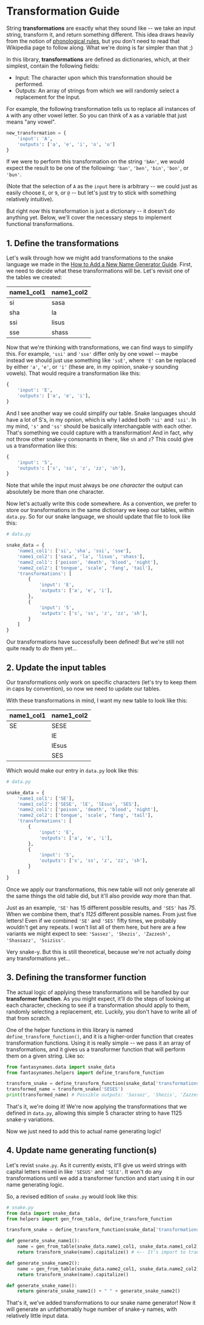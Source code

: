 # Transformation Guide

String **transformations** are exactly what they sound like -- we take an input string, transform it, and return something different. This idea draws heavily from the notion of [phonological rules](https://en.wikipedia.org/wiki/Phonological_rule), but you don't need to read that Wikipedia page to follow along. What we're doing is far simpler than that ;)

In this library, **transformations** are defined as dictionaries, which, at their simplest, contain the following fields:

- Input: The character upon which this transformation should be performed.
- Outputs: An array of strings from which we will randomly select a replacement for the Input.

For example, the following transformation tells us to replace all instances of `A` with any other vowel letter. So you can think of `A` as a variable that just means "any vowel".

```python
new_transformation = {
    'input': 'A',
    'outputs': ['a', 'e', 'i', 'o', 'u']
}
```

If we were to perform this transformation on the string `'bAn'`, we would expect the result to be one of the following: `'ban'`, `'ben'`, `'bin'`, `'bon'`, or `'bun'`.

(Note that the selection of `A` as the `input` here is arbitrary -- we could just as easily choose `E`, or `9`, or `@` -- but let's just try to stick with something relatively intuitive).

But right now this transformation is just a dictionary -- it doesn't do anything yet. Below, we'll cover the necessary steps to implement functional transformations.

## 1. Define the transformations

Let's walk through how we might add transformations to the snake language we made in the [How to Add a New Name Generator Guide](docs/new-generator-guide.md). First, we need to decide what these transformations will be. Let's revisit one of the tables we created:

| name1_col1| name1_col2  |
|-----|-------|
| si  | sasa  |
| sha | la    |
| ssi | lisus |
| sse | shass |

Now that we're thinking with transformations, we can find ways to simplify this. For example, `'ssi'` and `'sse'` differ only by one vowel -- maybe instead we should just use something like `'ssE'`, where `'E'` can be replaced by either `'a'`, `'e'`, or `'i'` (these are, in my opinion, snake-y sounding vowels). That would require a transformation like this:

```python
{
    'input': 'E',
    'outputs': ['a', 'e', 'i'],
}
```

And I see another way we could simplify our table. Snake languages should have a lot of S's, in my opnion, which is why I added both `'si'` and `'ssi'`. In my mind, `'s'` and `'ss'` should be basically interchangable with each other. That's something we could capture with a transformation! And in fact, why not throw other snake-y consonants in there, like `sh` and `z`? This could give us a transformation like this:

```python
{
    'input': 'S',
    'outputs': ['s', 'ss', 'z', 'zz', 'sh'],
}
```
Note that while the input must always be _one character_ the output can absolutely be more than one character.

Now let's actually write this code somewhere. As a convention, we prefer to store our transformations in the same dictionary we keep our tables, within `data.py`. So for our snake language, we should update that file to look like this:

```python
# data.py

snake_data = {
    'name1_col1': ['si', 'sha', 'ssi', 'sse'],
    'name1_col2': ['sasa', 'la', 'lisus', 'shass'],
    'name2_col1': ['poison', 'death', 'blood', 'night'],
    'name2_col2': ['tongue', 'scale', 'fang', 'tail'],
    'transformations': [
        {
            'input': 'E',
            'outputs': ['a', 'e', 'i'],
        },
        {
            'input': 'S',
            'outputs': ['s', 'ss', 'z', 'zz', 'sh'],
        }
    ]
}
```

Our transformations have successfully been defined! But we're still not quite ready to _do_ them yet...

## 2. Update the input tables

Our transformations only work on specific characters (let's try to keep them in caps by convention), so now we need to update our tables.

With these transformations in mind, I want my new table to look like this:

| name1_col1| name1_col2  |
|-----|-------|
| SE  | SESE  |
|     | lE    |
|     | lEsus |
|     | SES |

Which would make our entry in `data.py` look like this:

```python
# data.py

snake_data = {
    'name1_col1': ['SE'],
    'name1_col2': ['SESE', 'lE', 'lEsus', 'SES'],
    'name2_col1': ['poison', 'death', 'blood', 'night'],
    'name2_col2': ['tongue', 'scale', 'fang', 'tail'],
    'transformations': [
        {
            'input': 'E',
            'outputs': ['a', 'e', 'i'],
        },
        {
            'input': 'S',
            'outputs': ['s', 'ss', 'z', 'zz', 'sh'],
        }
    ]
}
```

Once we apply our transformations, this new table will not only generate all the same things the old table did, but it'll also provide _way_ more than that.

Just as an example, `'SE'` has 15 different possible results, and `'SES'` has _75_. When we combine them, that's _1125_ different possible names. From just five letters! Even if we combined `'SE'` and `'SES'` fifty times, we probably wouldn't get any repeats. I won't list all of them here, but here are a few variants we might expect to see: `'Sassez', 'Shezis', 'Zazzesh', 'Shassazz', 'Ssiziss'`.

Very snake-y. But this is still theoretical, because we're not actually _doing_ any transformations yet...

## 3. Defining the transformer function

The actual logic of applying these transformations will be handled by our **transformer function**. As you might expect, it'll do the steps of looking at each character, checking to see if a transformation should apply to them, randomly selecting a replacement, etc. Luckily, you don't have to write all of that from scratch.

One of the helper functions in this library is named `define_transform_function()`, and it is a higher-order function that creates transformation functions. Using it is really simple -- we pass it an array of transformations, and it gives us a transformer function that will perform them on a given string. Like so:

```python
from fantasynames.data import snake_data
from fantasynames.helpers import define_transform_function

transform_snake = define_transform_function(snake_data['transformations'])
transformed_name = transform_snake('SESES')
print(transformed_name) # Possible outputs: 'Sassez', 'Shezis', 'Zazzesh', etc.
```

That's it, we're doing it! We're now applying the transformations that we defined in `data.py`, allowing this simple 5 character string to have 1125 snake-y variations.

Now we just need to add this to actual name generating logic!

## 4. Update name generating function(s)

Let's revist `snake.py`. As it currently exists, it'll give us weird strings with capital letters mixed in like `'SESUS'` and `'SElE'`. It won't do any transformations until we add a transformer function and start using it in our name generating logic.

So, a revised edition of `snake.py` would look like this:

```python
# snake.py
from data import snake_data
from helpers import gen_from_table, define_transform_function

transform_snake = define_transform_function(snake_data['transformations'])

def generate_snake_name1():
    name = gen_from_table(snake_data.name1_col1, snake_data.name1_col2)
    return transform_snake(name).capitalize() # <-- It's import to transform it _before_ capitalizing it

def generate_snake_name2():
    name = gen_from_table(snake_data.name2_col1, snake_data.name2_col2)
    return transform_snake(name).capitalize()

def generate_snake_name():
    return generate_snake_name1() + " " + generate_snake_name2()
```

That's it, we've added transformations to our snake name generator! Now it will generate an unfathomably huge number of snake-y names, with relatively little input data.

